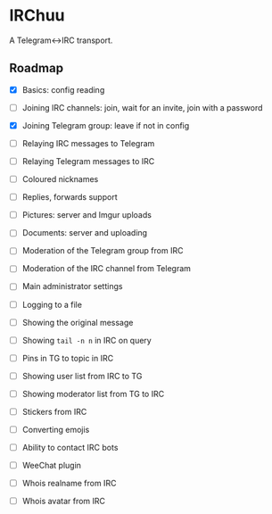 # IRChuu
A Telegram<->IRC transport.

## Roadmap
- [x] Basics: config reading

- [ ] Joining IRC channels: join, wait for an invite, join with a password
- [x] Joining Telegram group: leave if not in config

- [ ] Relaying IRC messages to Telegram
- [ ] Relaying Telegram messages to IRC
- [ ] Coloured nicknames
- [ ] Replies, forwards support
- [ ] Pictures: server and Imgur uploads
- [ ] Documents: server and uploading
- [ ] Moderation of the Telegram group from IRC
- [ ] Moderation of the IRC channel from Telegram
- [ ] Main administrator settings

- [ ] Logging to a file
- [ ] Showing the original message
- [ ] Showing `tail -n n` in IRC on query

- [ ] Pins in TG to topic in IRC
- [ ] Showing user list from IRC to TG
- [ ] Showing moderator list from TG to IRC
- [ ] Stickers from IRC
- [ ] Converting emojis
- [ ] Ability to contact IRC bots

- [ ] WeeChat plugin
- [ ] Whois realname from IRC
- [ ] Whois avatar from IRC
